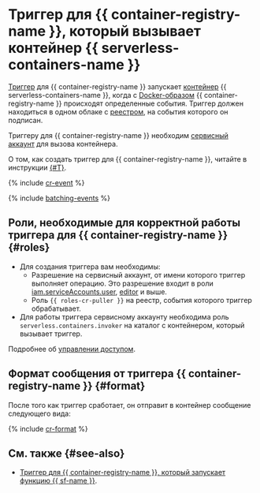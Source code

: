 # Триггер для {{ container-registry-name }}, который вызывает контейнер {{ serverless-containers-name }}

[Триггер](../trigger/) для {{ container-registry-name }} запускает [контейнер](../container.md) {{ serverless-containers-name }}, когда с [Docker-образом](../../../container-registry/concepts/docker-image.md) {{ container-registry-name }} происходят определенные события. Триггер должен находиться в одном облаке с [реестром](../../../container-registry/concepts/registry.md), на события которого он подписан.

Триггеру для {{ container-registry-name }} необходим [сервисный аккаунт](../../../iam/concepts/users/service-accounts.md) для вызова контейнера.

О том, как создать триггер для {{ container-registry-name }}, читайте в инструкции [{#T}](../../operations/cr-trigger-create.md).

{% include [cr-event](../../../_includes/functions/cr-event.md) %}

{% include [batching-events](../../../_includes/serverless-containers/batching-events.md) %}

## Роли, необходимые для корректной работы триггера для {{ container-registry-name }} {#roles}

* Для создания триггера вам необходимы:
    * Разрешение на сервисный аккаунт, от имени которого триггер выполняет операцию. Это разрешение входит в роли [iam.serviceAccounts.user](../../../iam/security/index.md#iam-serviceAccounts-user), [editor](../../../iam/roles-reference.md#editor) и выше.
    * Роль `{{ roles-cr-puller }}` на реестр, события которого триггер обрабатывает.
* Для работы триггера сервисному аккаунту необходима роль `serverless.containers.invoker` на каталог с контейнером, который вызывает триггер.

Подробнее об [управлении доступом](../../security/index.md).

## Формат сообщения от триггера {{ container-registry-name }} {#format}

После того как триггер сработает, он отправит в контейнер сообщение следующего вида:

{% include [cr-format](../../../_includes/functions/cr-format.md) %}

## См. также {#see-also}

* [Триггер для {{ container-registry-name }}, который запускает функцию {{ sf-name }}](../../../functions/concepts/trigger/cr-trigger.md).